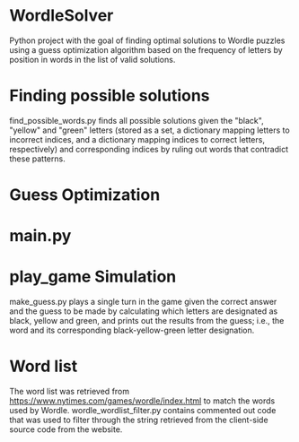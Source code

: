 # WordleSolver
Python project with the goal of finding optimal solutions to Wordle puzzles using a guess optimization algorithm based on the frequency of letters by position in words in the list of valid solutions. 

# Finding possible solutions
find_possible_words.py finds all possible solutions given the "black", "yellow" and "green" letters (stored as a set, a dictionary mapping letters to incorrect indices, and a dictionary mapping indices to correct letters, respectively) and corresponding indices by ruling out words that contradict these patterns. 

# Guess Optimization

# main.py


# play_game Simulation
make_guess.py plays a single turn in the game given the correct answer and the guess to be made by calculating which letters are designated as black, yellow and green, and prints out the results from the guess; i.e., the word and its corresponding black-yellow-green letter designation. 


# Word list
The word list was retrieved from https://www.nytimes.com/games/wordle/index.html to match the words used by Wordle. wordle_wordlist_filter.py contains commented out code that was used to filter through the string retrieved from the client-side source code from the website. 
